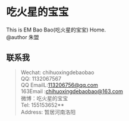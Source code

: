 # 吃火星的宝宝
This is EM Bao Bao(吃火星的宝宝) Home.
<br/>@author 朱盟 
## 联系我  
> Wechat: chihuoxingdebaobao  
> QQ: 1132067567  
> QQ EmailL:113206756@qq.com  
> 163Email :chihuoxingdebaobao@163.com  
> 微博：吃火星的宝宝  
> Tel: 155153652**  
> Address: 暂居河南洛阳  
